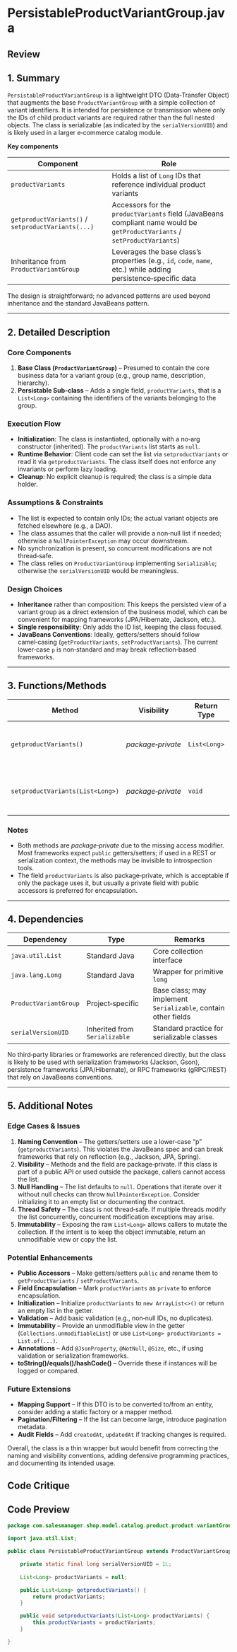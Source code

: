 # PersistableProductVariantGroup.java

## Review

## 1. Summary  
`PersistableProductVariantGroup` is a lightweight DTO (Data‑Transfer Object) that augments the base `ProductVariantGroup` with a simple collection of variant identifiers. It is intended for persistence or transmission where only the IDs of child product variants are required rather than the full nested objects. The class is serializable (as indicated by the `serialVersionUID`) and is likely used in a larger e‑commerce catalog module.

**Key components**

| Component | Role |
|-----------|------|
| `productVariants` | Holds a list of `Long` IDs that reference individual product variants |
| `getproductVariants()` / `setproductVariants(...)` | Accessors for the `productVariants` field (JavaBeans compliant name would be `getProductVariants` / `setProductVariants`) |
| Inheritance from `ProductVariantGroup` | Leverages the base class’s properties (e.g., `id`, `code`, `name`, etc.) while adding persistence‑specific data |

The design is straightforward; no advanced patterns are used beyond inheritance and the standard JavaBeans pattern.

---

## 2. Detailed Description  
### Core Components  
1. **Base Class (`ProductVariantGroup`)** – Presumed to contain the core business data for a variant group (e.g., group name, description, hierarchy).  
2. **Persistable Sub‑class** – Adds a single field, `productVariants`, that is a `List<Long>` containing the identifiers of the variants belonging to the group.

### Execution Flow  
- **Initialization**: The class is instantiated, optionally with a no‑arg constructor (inherited). The `productVariants` list starts as `null`.  
- **Runtime Behavior**: Client code can set the list via `setproductVariants` or read it via `getproductVariants`. The class itself does not enforce any invariants or perform lazy loading.  
- **Cleanup**: No explicit cleanup is required; the class is a simple data holder.

### Assumptions & Constraints  
- The list is expected to contain only IDs; the actual variant objects are fetched elsewhere (e.g., a DAO).  
- The class assumes that the caller will provide a non‑null list if needed; otherwise a `NullPointerException` may occur downstream.  
- No synchronization is present, so concurrent modifications are not thread‑safe.  
- The class relies on `ProductVariantGroup` implementing `Serializable`; otherwise the `serialVersionUID` would be meaningless.

### Design Choices  
- **Inheritance** rather than composition: This keeps the persisted view of a variant group as a direct extension of the business model, which can be convenient for mapping frameworks (JPA/Hibernate, Jackson, etc.).  
- **Single responsibility**: Only adds the ID list, keeping the class focused.  
- **JavaBeans Conventions**: Ideally, getters/setters should follow camel‑casing (`getProductVariants`, `setProductVariants`). The current lower‑case `p` is non‑standard and may break reflection‑based frameworks.

---

## 3. Functions/Methods  

| Method | Visibility | Return Type | Parameters | Purpose | Side‑Effects |
|--------|------------|-------------|------------|---------|--------------|
| `getproductVariants()` | *package‑private* | `List<Long>` | none | Return the list of variant IDs. | None |
| `setproductVariants(List<Long>)` | *package‑private* | `void` | `List<Long> productVariants` | Assigns a new list of variant IDs. | Sets the internal field |

### Notes
- Both methods are *package‑private* due to the missing access modifier. Most frameworks expect `public` getters/setters; if used in a REST or serialization context, the methods may be invisible to introspection tools.  
- The field `productVariants` is also package‑private, which is acceptable if only the package uses it, but usually a private field with public accessors is preferred for encapsulation.

---

## 4. Dependencies  
| Dependency | Type | Remarks |
|------------|------|---------|
| `java.util.List` | Standard Java | Core collection interface |
| `java.lang.Long` | Standard Java | Wrapper for primitive `long` |
| `ProductVariantGroup` | Project‑specific | Base class; may implement `Serializable`, contain other fields |
| `serialVersionUID` | Inherited from `Serializable` | Standard practice for serializable classes |

No third‑party libraries or frameworks are referenced directly, but the class is likely to be used with serialization frameworks (Jackson, Gson), persistence frameworks (JPA/Hibernate), or RPC frameworks (gRPC/REST) that rely on JavaBeans conventions.

---

## 5. Additional Notes  

### Edge Cases & Issues  
1. **Naming Convention** – The getters/setters use a lower‑case “p” (`getproductVariants`). This violates the JavaBeans spec and can break frameworks that rely on reflection (e.g., Jackson, JPA, Spring).  
2. **Visibility** – Methods and the field are package‑private. If this class is part of a public API or used outside the package, callers cannot access the list.  
3. **Null Handling** – The list defaults to `null`. Operations that iterate over it without null checks can throw `NullPointerException`. Consider initializing it to an empty list or documenting the contract.  
4. **Thread Safety** – The class is not thread‑safe. If multiple threads modify the list concurrently, concurrent modification exceptions may arise.  
5. **Immutability** – Exposing the raw `List<Long>` allows callers to mutate the collection. If the intent is to keep the object immutable, return an unmodifiable view or copy the list.  

### Potential Enhancements  
- **Public Accessors** – Make getters/setters `public` and rename them to `getProductVariants` / `setProductVariants`.  
- **Field Encapsulation** – Mark `productVariants` as `private` to enforce encapsulation.  
- **Initialization** – Initialize `productVariants` to `new ArrayList<>()` or return an empty list in the getter.  
- **Validation** – Add basic validation (e.g., non‑null IDs, no duplicates).  
- **Immutability** – Provide an unmodifiable view in the getter (`Collections.unmodifiableList`) or use `List<Long> productVariants = List.of(...)`.  
- **Annotations** – Add `@JsonProperty`, `@NotNull`, `@Size`, etc., if using validation or serialization frameworks.  
- **toString()/equals()/hashCode()** – Override these if instances will be logged or compared.  

### Future Extensions  
- **Mapping Support** – If this DTO is to be converted to/from an entity, consider adding a static factory or a mapper method.  
- **Pagination/Filtering** – If the list can become large, introduce pagination metadata.  
- **Audit Fields** – Add `createdAt`, `updatedAt` if tracking changes is required.  

Overall, the class is a thin wrapper but would benefit from correcting the naming and visibility conventions, adding defensive programming practices, and documenting its intended usage.

## Code Critique



## Code Preview

```java
package com.salesmanager.shop.model.catalog.product.product.variantGroup;

import java.util.List;

public class PersistableProductVariantGroup extends ProductVariantGroup {

	private static final long serialVersionUID = 1L;
	
	List<Long> productVariants = null;

	public List<Long> getproductVariants() {
		return productVariants;
	}

	public void setproductVariants(List<Long> productVariants) {
		this.productVariants = productVariants;
	}

}



```
